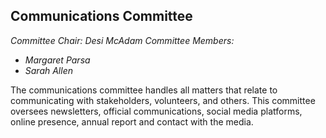 ## Communications Committee

_Committee Chair: Desi McAdam_
_Committee Members:_
* _Margaret Parsa_
* _Sarah Allen_

The communications committee handles all matters that relate to communicating with stakeholders, volunteers, and others.  This committee oversees newsletters, official communications, social media platforms, online presence, annual report and contact with the media.
